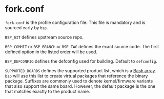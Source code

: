 # fork.conf

`fork.conf` is the profile configuration file. This file is mandatory and is sourced early by `bsp`.

`BSP_GIT` defines upstream source repo.

`BSP_COMMIT` or `BSP_BRANCH` or `BSP_TAG` defines the exact source code. The first defined option in the listed order will be used.

`BSP_DEFCONFIG` defines the defconfig used for building. Default to `defconfig`.

`SUPPORTED_BOARDS` defines the supported product list, which is a [Bash array](https://www.gnu.org/software/bash/manual/html_node/Arrays.html). `bsp` will use this list to create virtual packages that reference the binary package. Suffixes are commonly used to denote kernel/firmware variants that also support the same board. However, the default package is the one that matches exactly to the product name.
